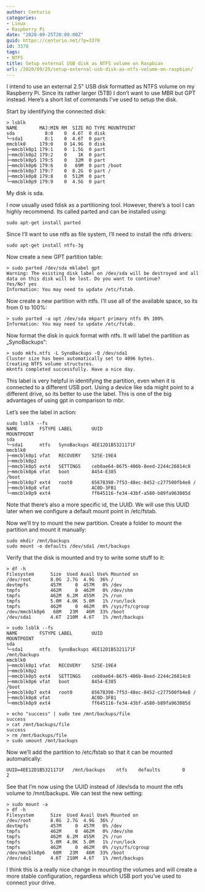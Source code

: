```yaml
---
author: Centurio
categories:
- Linux
- Raspberry Pi
date: "2020-09-25T20:00:00Z"
guid: https://centurio.net/?p=3378
id: 3378
tags:
- NTFS
title: Setup external USB disk as NTFS volume on Raspbian
url: /2020/09/25/setup-external-usb-disk-as-ntfs-volume-on-raspbian/
---
```

I intend to use an external 2.5" USB disk formatted as NTFS volume on my Raspberry Pi. Since its rather larger (5TB) I don&#8217;t want to use MBR but GPT instead. Here&#8217;s a short list of commands I&#8217;ve used to setup the disk.

Start by identifying the connected disk:

<pre class="wp-block-code"><code>> lsblk
NAME        MAJ:MIN RM  SIZE RO TYPE MOUNTPOINT
sda           8:0    0  4.6T  0 disk
└─sda1        8:1    0  4.6T  0 part
mmcblk0     179:0    0 14.9G  0 disk
├─mmcblk0p1 179:1    0  1.5G  0 part
├─mmcblk0p2 179:2    0    1K  0 part
├─mmcblk0p5 179:5    0   32M  0 part
├─mmcblk0p6 179:6    0   69M  0 part /boot
├─mmcblk0p7 179:7    0  8.2G  0 part /
├─mmcblk0p8 179:8    0  512M  0 part
└─mmcblk0p9 179:9    0  4.5G  0 part</code></pre>

My disk is sda. 

I now usually used fdisk as a partitioning tool. However, there&#8217;s a tool I can highly recommend. Its called parted and can be installed using:

<pre class="wp-block-code"><code>sudo apt-get install parted</code></pre>

Since I&#8217;ll want to use ntfs as file system, I&#8217;ll need to install the ntfs drivers:

<pre class="wp-block-code"><code>sudo apt-get install ntfs-3g</code></pre>

Now create a new GPT partition table:

<pre class="wp-block-code"><code>> sudo parted /dev/sda mklabel gpt
Warning: The existing disk label on /dev/sda will be destroyed and all data on this disk will be lost. Do you want to continue?
Yes/No? yes
Information: You may need to update /etc/fstab.</code></pre>

Now create a new partition with ntfs. I&#8217;ll use all of the available space, so its from 0 to 100%:

<pre class="wp-block-code"><code>> sudo parted -a opt /dev/sda mkpart primary ntfs 0% 100%
Information: You may need to update /etc/fstab.</code></pre>

Now format the disk in quick format with ntfs. It will label the partition as &#8222;SynoBackups&#8220;:

<pre class="wp-block-code"><code>> sudo mkfs.ntfs -L SynoBackups -Q /dev/sda1
Cluster size has been automatically set to 4096 bytes.
Creating NTFS volume structures.
mkntfs completed successfully. Have a nice day.</code></pre>

This label is very helpful in identifying the partition, even when it is connected to a different USB port. Using a device like sda might point to a different drive, so its better to use the label. This is one of the big advantages of using gpt in comparison to mbr.

Let&#8217;s see the label in action:

<pre class="wp-block-code"><code>sudo lsblk --fs
NAME        FSTYPE LABEL       UUID                                 MOUNTPOINT
sda
└─sda1      ntfs   SynoBackups 4EE12D1B5321171F
mmcblk0
├─mmcblk0p1 vfat   RECOVERY    525E-19E4
├─mmcblk0p2
├─mmcblk0p5 ext4   SETTINGS    ceb0ae64-8675-406b-8eed-2244c26814c8
├─mmcblk0p6 vfat   boot        8454-E385                            /boot
├─mmcblk0p7 ext4   root0       65678398-7f53-48ec-8452-c277500fb4e8 /
├─mmcblk0p8 vfat               AC0D-3FB1
└─mmcblk0p9 ext4               ff645116-fe34-43bf-a580-b89fa963085d</code></pre>

Note that there&#8217;s also a more specific id, the UUID. We will use this UUID later when we configure a default mount point in /etc/fstab.

Now we&#8217;ll try to mount the new partition. Create a folder to mount the partition and mount it manually:

<pre class="wp-block-code"><code>sudo mkdir /mnt/backups
sudo mount -o defaults /dev/sda1 /mnt/backups</code></pre>

Verify that the disk is mounted and try to write some stuff to it:

<pre class="wp-block-code"><code>> df -h
Filesystem      Size  Used Avail Use% Mounted on
/dev/root       8.0G  2.7G  4.9G  36% /
devtmpfs        457M     0  457M   0% /dev
tmpfs           462M     0  462M   0% /dev/shm
tmpfs           462M  6.2M  455M   2% /run
tmpfs           5.0M  4.0K  5.0M   1% /run/lock
tmpfs           462M     0  462M   0% /sys/fs/cgroup
/dev/mmcblk0p6   68M   23M   46M  33% /boot
/dev/sda1       4.6T  210M  4.6T   1% /mnt/backups

> sudo lsblk --fs
NAME        FSTYPE LABEL       UUID                                 MOUNTPOINT
sda
└─sda1      ntfs   SynoBackups 4EE12D1B5321171F                     /mnt/backups
mmcblk0
├─mmcblk0p1 vfat   RECOVERY    525E-19E4
├─mmcblk0p2
├─mmcblk0p5 ext4   SETTINGS    ceb0ae64-8675-406b-8eed-2244c26814c8
├─mmcblk0p6 vfat   boot        8454-E385                            /boot
├─mmcblk0p7 ext4   root0       65678398-7f53-48ec-8452-c277500fb4e8 /
├─mmcblk0p8 vfat               AC0D-3FB1
└─mmcblk0p9 ext4               ff645116-fe34-43bf-a580-b89fa963085d

> echo "success" | sudo tee /mnt/backups/file
success
> cat /mnt/backups/file
success
> rm /mnt/backups/file
> sudo umount /mnt/backups</code></pre>

Now we&#8217;ll add the partition to /etc/fstab so that it can be mounted automatically:

<pre class="wp-block-code"><code>UUID=4EE12D1B5321171F   /mnt/backups    ntfs    defaults        0       2</code></pre>

See that I&#8217;m now using the UUID instead of /dev/sda to mount the ntfs volume to /mnt/backups. We can test the new setting:

<pre class="wp-block-code"><code>> sudo mount -a
> df -h
Filesystem      Size  Used Avail Use% Mounted on
/dev/root       8.0G  2.7G  4.9G  36% /
devtmpfs        457M     0  457M   0% /dev
tmpfs           462M     0  462M   0% /dev/shm
tmpfs           462M  6.2M  455M   2% /run
tmpfs           5.0M  4.0K  5.0M   1% /run/lock
tmpfs           462M     0  462M   0% /sys/fs/cgroup
/dev/mmcblk0p6   68M   23M   46M  33% /boot
/dev/sda1       4.6T  210M  4.6T   1% /mnt/backups</code></pre>

I think this is a really nice change in mounting the volumes and will create a more stable configuration, regardless which USB port you&#8217;ve used to connect your drive.